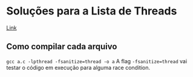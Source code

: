 # Soluções para a Lista de Threads
[Link](https://docs.google.com/document/d/1GtarXAcxEVgvUsS3mW_Zwt7xRa5frm1oUq_fQcRl59I/edit)

## Como compilar cada arquivo
```gcc a.c -lpthread -fsanitize=thread -o a```
A flag `-fsanitize=thread` vai testar o código em execução para alguma race condition.